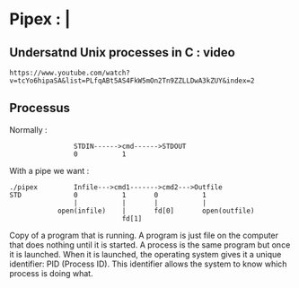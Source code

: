 # Pipex : |



## Undersatnd Unix processes in C : video



```
https://www.youtube.com/watch?v=tcYo6hipaSA&list=PLfqABt5AS4FkW5mOn2Tn9ZZLLDwA3kZUY&index=2
```


## Processus

Normally :
```
				STDIN------>cmd------>STDOUT
				0			1
```

With a pipe we want :

```
./pipex			Infile--->cmd1------->cmd2--->Outfile
STD				0			1		0			1
				|			|		|			|
			open(infile)	|		fd[0]		open(outfile)
							fd[1]
```

Copy of a program that is running. A program is just file on the computer that does nothing until it is started. A process is the same program but once it is launched. When it is launched, the operating system gives it a unique identifier: PID (Process ID). This identifier allows the system to know which process is doing what.


